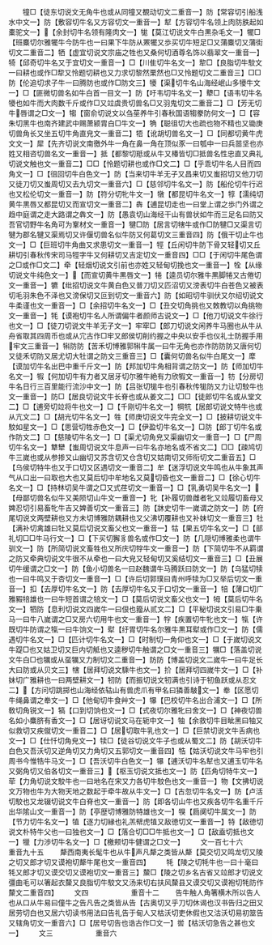 <!-- { "loadSidebar": true } -->
　　犝□【徒东切说文无角牛也或从同犝又覩动切文二重音一】防【常容切引船浅水中文一】防【敷容切牛名又方容切文一重音一】犎【方容切牛名领上肉防胅起如橐驼文一】【余封切牛名领有隆肉文一】牻【莫江切说文牛白黒杂毛文一】犤□【班麋切尔雅犤牛今防牛也一曰果下牛防从罴犤又歩买切牛短足□又蒲麋切又蒲街切文二重音二】牺【虚宜切说文宗庙之牲也又桑何切酒尊名饰以翡翠文一重音一】犄【邱奇切牛名又于宜切文一重音一】□【川隹切牛名文一】犂□【良脂切牛駮文一曰耕也或作□犂又怜题切耕也又力求切黎然栗然也□又怜题切文二重音三】□□防【伦追切求子牛一曰腾防也或作□防文三】犪【渠切牛名山海经岷山多犪牛文一】□【匪微切兽名如牛白首一目文一】防【吁韦切牛名文一】犩□【语韦切牛名犪也如牛而大肉数千斤或作□又竝虞贵切兽名□又羽鬼切文二重音二】□【芳无切牛唇谓之□文一】犓【窗俞切说文以刍莝养牛引春秋国语犓豢防何文一】□【容朱切黑牛也南齐建武中赐萧颍胄白□牛文一】觕【聪徂切大也疏也物不精也又锄庚切兽角长又坐五切牛角直皃文一重音二】牾【讹胡切兽名文一】□【同都切黄牛虎文文一】犀【先齐切说文南徼外牛一角在鼻一角在顶似豕一曰瓠中一曰兵噐坚也亦姓又相咨切兽名文一重音一】抵【都黎切羝或从牛又椿皆切□抵兽名性忠直又典礼切说文触也文一重音二】□□【怜题切耕也或作□文二】□【乎乖切牛名人目而四角文一】□【徂回切牛白色文一】防【当来切牛羊无子又昌来切又蚩招切又他刀切又徒刀切又蚩周切又去九切文一重音六】□【慈邻切牛名文一】防【船伦切牛行迟也又松伦切文一重音一】防【符分切牝牛文一】犜【都昆切牛名文一】犉【濡纯切黄牛黒唇又都昆切又而宣切文一重音二】犇【逋昆切走也一曰堂上谓之歩门外谓之趋中庭谓之走大路谓之犇文一】防【愚袁切山海经干山有兽状如牛而三足名曰防又吾官切野牛名角可为鞌材文一重音一】犍□防【居言切犗牛或作□防犍□又渠言切犍为郡名犍又渠焉切又许偃切兽名似牛防又何葛切文三重音四】防【俄干切止牛也文一】□【巨班切牛角曲又求患切文一重音一】牼【丘闲切牛防下骨又轻切又丘耕切引春秋传宋司马牼字牛又何耕切又吉定切文一重音四】□□【于闲切牛尾色谓之□或作□文二】牵【轻烟切说文引前也亦姓又轻甸切挽也文一重音一】牷【从缘切说文牛纯色文一】【而宣切黄牛黒唇文一】犈【逵员切尔雅牛黒脚犈又古倦切文一重音一】犥【纰招切说文牛黄白色又普刀切又匹沼切又滂表切牛白苍色又被表切毛羽朱色不泽也又滂保切又叵到切文一重音六】防【如昭切牛驯伏又尔绍切说文牛柔谨也文一重音一】□【余招切牛名文一】□【丑交切角挑也又敇教切以角挑物文一重音一】牦【谟袍切牛名人所谓偏牛者颜师古说文一】□【他刀切说文牛徐行也文一】□【徒刀切说文牛羊无子文一】牢窂□【郎刀切说文闲养牛马圈也从牛从舟省取其四周币也或从宂古作□牢又郎侯切削约握之中央以安手也仪礼士防握手用牢文三重音一】犐防防【苦禾切博雅郭犐牛属一曰牛无角也亦作防防防又唐何切又徒禾切防又居尤切大牡谓之防文三重音三】□【囊何切兽名似牛白尾文一】犘【谟加切牛名出巴中重千斤文一】防【邦加切牛角相背谓之防文一】防【师加切牛名文一】犌【何加切牛有力者又居牙切尔雅牛絶有力欣犌文一重音一】牥【分房切牛名日行三百里能行流沙中文一】防【吕张切牻牛也引春秋传牻防又力让切駮牛也文一重音一】防□【居良切说文牛长脊也或从姜文二】□□【徒郎切牛名或从堂文二】□【逋旁切竝将牛也文一】□【千刚切牛名文一】犅牨【居郎切说文特牛也或从亢文二】□【胡光切牛名文一】牲【师庚切说文牛完全文一】□【披耕切说文牛駮如星文一】□【思营切牲赤色文一】□【伊盈切牛名文一】□防【郎丁切牛名或作防文二】□【慈陵切牛名文一】□【渠尤切角皃又渠幽切文一重音一】□【尸周切牛名文一】犨犫【蚩周切说文牛息声一曰牛名亦地名或不省文二】□□【疎鸠切牛三嵗也或从参掺又山幽切又苏含切又仓含切又姑南切又师衔切文二重音五】□【乌侯切特牛也又于口切又区遇切文一重音二】牟【迷浮切说文牛鸣也从牛象其声气从口出一曰取也大也又莫后切中牟地名又莫切昏也文一重音二】□【徐心切牛名文一】□【持林切吴牛谓之□又式荏切文一重音一】□【乳勇切吴牛名文一】【母鄙切兽名似牛又美陨切山牛文一重音一】牝【补履切兽雌者牝又竝履切畜母又婢忍切引易畜牝牛吉又婢善切文一重音三】防【牀史切牛一嵗谓之防文一】防【府尾切说文两壁耕也又方未切博雅防耦耕也又父沸切覆耕也又补妹切文一重音三】牡【满补切禽雄曰牡又莫后切说文畜父也文一重音一】牯【果五切牛名文一】□【部礼切□□牛马行文一】□【下买切獬豸兽名或作□文一】防【几隠切博雅柔也谓牛驯文一】防【所简切说文畜牲也又所庆切牸牛文一重音一】防【下简切牛不从羁谓之防又牵典切说文牛很不从牵也一曰大皃又轻甸切又奚结切文一重音三】□【丑展切牛缓谓之□文一】防【鱼小切兽名一曰赵魏谓牛马腾跃曰防文一】防【乌猛切犊也一曰牛鸣又于杏切文一重音一】□【许后切郭璞曰青州呼犊为□又举后切文一重音一】扣【去厚切牛名文一】防【去厚切牛名又于口切文一重音一】犃【薄口切广雅豭犃雄也一曰牛短首谓之犃文一】□【莫后切说文畜父也文一】牳【莫后切牛名文一】牭防【息利切说文四嵗牛一曰佷也籀从贰文二】□【平秘切说文引易□牛乗马一曰牛八嵗谓之□又房六切用牛也文一重音一】牸【疾置切牛牝也文一】犔【许既切牛防谓之犔一曰牛饷文一】犚【纡胃切牛名尔雅牛黒耳犚或作□文一】防【儒遇切牛名文一】□【匹计切牛名文一】□【时制切一角仰也文一】□【于嵗切说文牛踶□也又姑卫切又巨内切觝也又逵秽切牛触谓之□文一重音三】犡□【落盖切说文牛白□也犡或从虿犡又力制切文二重音一】防防【博盖切说文二嵗牛一曰牛足长大曰防或从贝文三】犗【居拜切说文騬牛也文一】扴【居拜切四嵗牛文一】□【补妹切广雅耕也一曰两壁耕文一】牣防【而振切说文牣满也引诗于牣鱼跃或从忍文二】【方问切跳掷也山海经依轱山有兽虎爪有甲名曰獜善駊文一】牶【区愿切牛绳鼻谓之牶文一】□【他甸切牛食艸文一】犦【巴校切牛名出合浦文一】□【所敎切角锐文一】犒【口到切饷也文一】□【式夜切尔雅牝曰舍文一】□【神夜切兽名如小麋脐有香文一】□【居讶切说文马在轭中文一】牰【余救切牛目眦黑曰牰又似救切又疾僦切文一重音二】□【居切取牛乳也文一】□【巨禁切说文牛舌病也文一】□【仕忏切角皃文一】犊□【徒谷切说文牛子也或从蜀文二】防【胡沃切牛白色又吾沃切又逆角切又力角切又五郭切文一重音四】牿【姑沃切说文牛马牢也引周书今惟牿牛马文一】□【吾沃切牛白色文一】犦【逋沃切牛名犎也又逋玉切牛名又弼角切又伯各切文一重音三】【枢玉切说文抵也文一】防【匹角切特牛文一】荦【力角切说文駮牛也一曰地名在宋又力各切牛駮色也文一重音一】物【文拂切说文万物也牛为大物天地之数起于牵牛故从牛文一】□【古忽切牛名文一】防【卢活切駮也又龙辍切说文牛白脊也文一重音一】防【即各切山牛也又疾各切牛名重千斤出华隂山文一重音一】防【亭歴切博雅防特雄也文一】犑【扃阒切牛属文一】防【节力切牛名文一】犆【逐力切縁也礼羔幦虎犆又敌徳切文一重音一】特【敌徳切说文朴特牛父也一曰独也文一】□【落合切□□牛抵也文一】□【敌盍切抵也文一】犣【力渉切牛名文一】□【檄颊切牛健谓之□文一】
　　文一百七十六　　重音九十五
　　犛西南夷长髦牛也从牛声凡犛之类皆从犛【莫交切又鸣龙切又陵之切又郎才切又谟袍切犛牛尾也文一重音四】
　　牦【陵之切牦牛也一曰十毫曰牦又郎才切又谟交切又谟袍切文一重音三】斄□【陵之切乡名古省又竝郎才切说文彊曲毛可以箸起衣斄又良脂切牛駮文又汤来切右扶风斄县又谟交切又谟袍切牦防作斄文二重音四】
　　文四　　　　　　重音十二
　　告牛触人角箸横木所以告人也从口从牛易曰僮牛之告凡告之类皆从告【古奥切又乎刀切休谒也汉书告归之田又居劳切白也又居六切读书用法曰告礼告于甸人又枯沃切吏休假也又沽沃切易初筮告又辖角切文一重音六】□【居号切告也诰古作□文一】喾【枯沃切急告之甚也文一】
　　文三　　　　　　重音六
